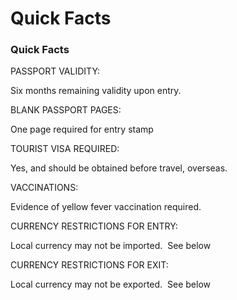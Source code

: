 # Quick Facts

### Quick Facts

PASSPORT VALIDITY:

Six months remaining validity upon entry.

BLANK PASSPORT PAGES:

One page required for entry stamp

TOURIST VISA REQUIRED:

Yes, and should be obtained before travel, overseas.

VACCINATIONS:

Evidence of yellow fever vaccination required.

CURRENCY RESTRICTIONS FOR ENTRY:

Local currency may not be imported.  See below

CURRENCY RESTRICTIONS FOR EXIT:

Local currency may not be exported.  See below
